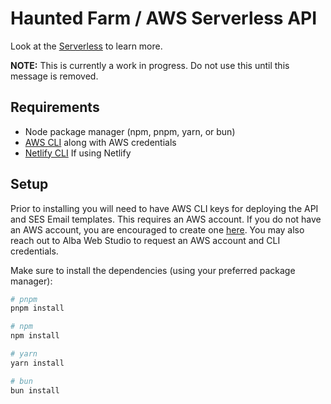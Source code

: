 # Haunted Farm / AWS Serverless API

Look at the [Serverless](https://www.serverless.com/framework/docs) to learn more.

**NOTE:** This is currently a work in progress. Do not use this until this message is removed.

## Requirements

- Node package manager (npm, pnpm, yarn, or bun)
- [AWS CLI](https://aws.amazon.com/cli/) along with AWS credentials
- [Netlify CLI](https://www.netlify.com/platform/core/cli/#install) If using Netlify

## Setup

Prior to installing you will need to have AWS CLI keys for deploying the API and SES Email templates. 
This requires an AWS account. If you do not have an AWS account, you are encouraged to create
one [here](https://aws.amazon.com/free/). 
You may also reach out to Alba Web Studio to request an AWS account and CLI credentials.

Make sure to install the dependencies (using your preferred package manager):

```bash
# pnpm
pnpm install

# npm
npm install

# yarn
yarn install

# bun
bun install
```

